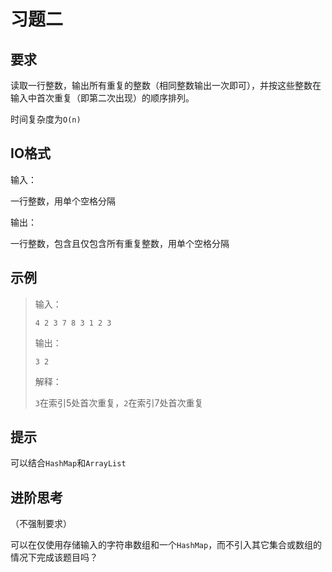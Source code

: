 # 习题二

## 要求

读取一行整数，输出所有重复的整数（相同整数输出一次即可），并按这些整数在输入中首次重复（即第二次出现）的顺序排列。

时间复杂度为`O(n)`

## IO格式

输入：

一行整数，用单个空格分隔

输出：

一行整数，包含且仅包含所有重复整数，用单个空格分隔

## 示例

> 输入：
> 
>   ```
>   4 2 3 7 8 3 1 2 3
>   ```
>
> 输出：
> 
>   ```
>   3 2
>   ```
> 
> 解释：
> 
> `3`在索引5处首次重复，`2`在索引7处首次重复

## 提示

可以结合`HashMap`和`ArrayList`

## 进阶思考

（不强制要求）

可以在仅使用存储输入的字符串数组和一个`HashMap`，而不引入其它集合或数组的情况下完成该题目吗？
